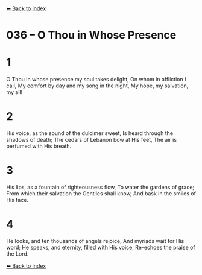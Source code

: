 [⬅️ Back to index](../README.md)

# 036 – O Thou in Whose Presence


# 1
O Thou in whose presence my soul takes delight,
On whom in affliction I call,
My comfort by day and my song in the night,
My hope, my salvation, my all!

# 2
His voice, as the sound of the dulcimer sweet,
Is heard through the shadows of death;
The cedars of Lebanon bow at His feet,
The air is perfumed with His breath.

# 3
His lips, as a fountain of righteousness flow,
To water the gardens of grace;
From which their salvation the Gentiles shall know,
And bask in the smiles of His face.

# 4
He looks, and ten thousands of angels rejoice,
And myriads wait for His word;
He speaks, and eternity, filled with His voice,
Re-echoes the praise of the Lord.

[⬅️ Back to index](../README.md)
